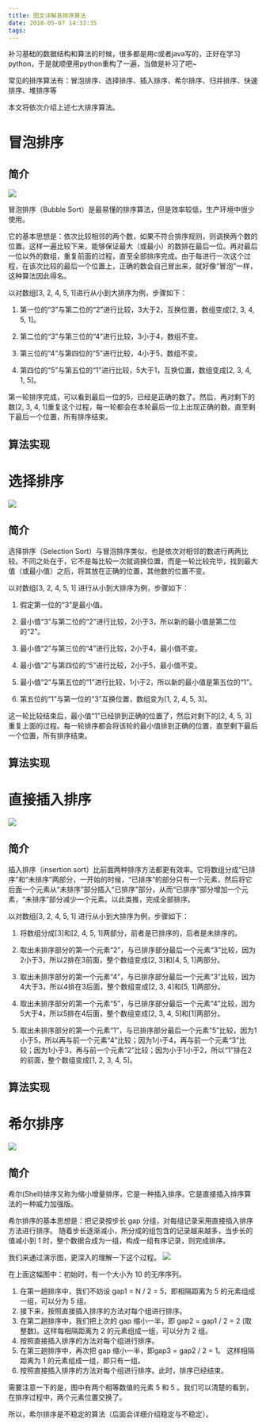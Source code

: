```yaml
---
title: 图文详解各排序算法
date: 2018-05-07 14:33:35
tags:
---
```

补习基础的数据结构和算法的时候，很多都是用c或者java写的，正好在学习python，于是就顺便用python重构了一遍，当做是补习了吧~

常见的排序算法有：冒泡排序、选择排序、插入排序、希尔排序、归并排序、快速排序、堆排序等

本文将依次介绍上述七大排序算法。

# 冒泡排序

## 简介
![](https://i.imgur.com/Dxv6UuB.gif)

冒泡排序（Bubble Sort）是最易懂的排序算法，但是效率较低，生产环境中很少使用。

它的基本思想是：依次比较相邻的两个数，如果不符合排序规则，则调换两个数的位置。这样一遍比较下来，能够保证最大（或最小）的数排在最后一位。再对最后一位以外的数组，重复前面的过程，直至全部排序完成。由于每进行一次这个过程，在该次比较的最后一个位置上，正确的数会自己冒出来，就好像“冒泡”一样，这种算法因此得名。

以对数组[3, 2, 4, 5, 1]进行从小到大排序为例，步骤如下：

1. 第一位的“3”与第二位的“2”进行比较，3大于2，互换位置，数组变成[2, 3, 4, 5, 1]。

2. 第二位的“3”与第三位的“4”进行比较，3小于4，数组不变。

3. 第三位的“4”与第四位的“5”进行比较，4小于5，数组不变。

3. 第四位的“5”与第五位的“1”进行比较，5大于1，互换位置，数组变成[2, 3, 4, 1, 5]。

第一轮排序完成，可以看到最后一位的5，已经是正确的数了。然后，再对剩下的数[2, 3, 4, 1]重复这个过程，每一轮都会在本轮最后一位上出现正确的数。直至剩下最后一个位置，所有排序结束。
## 算法实现

# 选择排序
![](https://i.imgur.com/KYti7vg.gif)

## 简介
选择排序（Selection Sort）与冒泡排序类似，也是依次对相邻的数进行两两比较。不同之处在于，它不是每比较一次就调换位置，而是一轮比较完毕，找到最大值（或最小值）之后，将其放在正确的位置，其他数的位置不变。

以对数组[3, 2, 4, 5, 1] 进行从小到大排序为例，步骤如下：

1. 假定第一位的“3”是最小值。

2. 最小值“3”与第二位的“2”进行比较，2小于3，所以新的最小值是第二位的“2”。

3. 最小值“2”与第三位的“4”进行比较，2小于4，最小值不变。

4. 最小值“2”与第四位的“5”进行比较，2小于5，最小值不变。

5. 最小值“2”与第五位的“1”进行比较，1小于2，所以新的最小值是第五位的“1”。

6. 第五位的“1”与第一位的“3”互换位置，数组变为[1, 2, 4, 5, 3]。

这一轮比较结束后，最小值“1”已经排到正确的位置了，然后对剩下的[2, 4, 5, 3]重复上面的过程。每一轮排序都会将该轮的最小值排到正确的位置，直至剩下最后一个位置，所有排序结束。
## 算法实现


# 直接插入排序
![](https://i.imgur.com/VQ9ocFa.gif)

## 简介

插入排序（insertion sort）比前面两种排序方法都更有效率。它将数组分成“已排序”和“未排序”两部分，一开始的时候，“已排序”的部分只有一个元素，然后将它后面一个元素从“未排序”部分插入“已排序”部分，从而“已排序”部分增加一个元素，“未排序”部分减少一个元素。以此类推，完成全部排序。

以对数组[3, 2, 4, 5, 1] 进行从小到大排序为例，步骤如下：

1. 将数组分成[3]和[2, 4, 5, 1]两部分，前者是已排序的，后者是未排序的。

2. 取出未排序部分的第一个元素“2”，与已排序部分最后一个元素“3”比较，因为2小于3，所以2排在3前面，整个数组变成[2, 3]和[4, 5, 1]两部分。

3. 取出未排序部分的第一个元素“4”，与已排序部分最后一个元素“3”比较，因为4大于3，所以4排在3后面，整个数组变成[2, 3, 4]和[5, 1]两部分。

4. 取出未排序部分的第一个元素“5”，与已排序部分最后一个元素“4”比较，因为5大于4，所以5排在4后面，整个数组变成[2, 3, 4, 5]和[1]两部分。

5. 取出未排序部分的第一个元素“1”，与已排序部分最后一个元素“5”比较，因为1小于5，所以再与前一个元素“4”比较；因为1小于4，再与前一个元素“3”比较；因为1小于3，再与前一个元素“2”比较；因为小于1小于2，所以“1”排在2的前面，整个数组变成[1, 2, 3, 4, 5]。

## 算法实现


# 希尔排序
![](https://i.imgur.com/yzdSLjL.gif)
## 简介
希尔(Shell)排序又称为缩小增量排序，它是一种插入排序。它是直接插入排序算法的一种威力加强版。

希尔排序的基本思想是：把记录按步长 gap 分组，对每组记录采用直接插入排序方法进行排序。
随着步长逐渐减小，所分成的组包含的记录越来越多，当步长的值减小到 1 时，整个数据合成为一组，构成一组有序记录，则完成排序。

我们来通过演示图，更深入的理解一下这个过程。
![](https://i.imgur.com/i5c3B9W.png)

在上面这幅图中：初始时，有一个大小为 10 的无序序列。

1. 在第一趟排序中，我们不妨设 gap1 = N / 2 = 5，即相隔距离为 5 的元素组成一组，可以分为 5 组。
2. 接下来，按照直接插入排序的方法对每个组进行排序。
3. 在第二趟排序中，我们把上次的 gap 缩小一半，即 gap2 = gap1 / 2 = 2 (取整数)。这样每相隔距离为 2 的元素组成一组，可以分为 2 组。
4. 按照直接插入排序的方法对每个组进行排序。
5. 在第三趟排序中，再次把 gap 缩小一半，即gap3 = gap2 / 2 = 1。 这样相隔距离为 1 的元素组成一组，即只有一组。
6. 按照直接插入排序的方法对每个组进行排序。此时，排序已经结束。

需要注意一下的是，图中有两个相等数值的元素 5 和 5 。我们可以清楚的看到，在排序过程中，两个元素位置交换了。

所以，希尔排序是不稳定的算法（后面会详细介绍稳定与不稳定）。